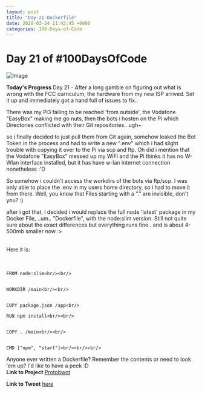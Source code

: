 ```yaml
---
layout: post
title: "Day-21-Dockerfile"
date: 2020-03-24 21:42:45 +0000
categories: 100-Days-of-Code
---
```


# Day 21 of #100DaysOfCode
![Image](https://cdn.1min30.com/wp-content/uploads/2018/04/Logo-Docker.jpg)
<br/>

**Today's Progress**
Day 21 - After a long gamble on figuring out what is wrong with the FCC curriculum, the hardware from my new ISP arrived. Set it up and immediately got a hand full of issues to fix..
<br/>

There was my Pi3 failing to be reached 'from outside', the Vodafone "EasyBox" making me go nuts, then the bots i hosten on the Pi which Directories conflicted with their Git repositories.. ugh~
<br/>

so i finally decided to just pull them from Git again, somehow leaked the Bot Token in the process and had to write a new ".env" which i had slight trouble with copying it over to the Pi via scp and ftp. Oh did i mention that the Vodafone "EasyBox" messed up my WiFi and the Pi thinks it has no W-Wlan interface installed, but it has have w-lan internet connection nonetheless :'D
<br/>

So somehow i couldn't access the workdirs of the bots via ftp/scp. I was only able to place the .env in my users home directory, so i had to move it from there. Well, you know that Files starting with a "." are invisible, don't you? :) 
<br/>

after i got that, i decided i would replace the full node 'latest' package in my Docker File, ..um.. "Dockerfile", with the node:slim version. Still not quite sure about the exact differences but everything runs fine.. and is about 4-500mb smaller now :> 
<br/>
<br/>

Here it is:<br/><br/><br/>


```
FROM node:slim<br/><br/>


WORKDIR /main<br/><br/>


COPY package.json /app<br/>

RUN npm install<br/><br/>


COPY . /main<br/><br/>


CMD ["npm", "start"]<br/><br/><br/>
```


Anyone ever written a Dockerfile? Remember the contents or need to look 'em up? I'd like to have a peek :D
<br/>
**Link to Project**
[Protobwot](https://github.com/prototowb/Protobwot)
<br/>

**Link to Tweet**
[here]()
